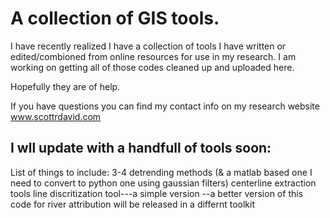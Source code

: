 # A collection of GIS tools.

I have recently realized I have a collection of tools I have written or edited/combioned from online resources for use in my research. I am working on getting all of those codes cleaned up and uploaded here. 

Hopefully they are of help. 

If you have questions you can find my contact info on my research website www.scottrdavid.com


## I wll update with a handfull of tools soon:
List of things to include:
3-4 detrending methods (& a matlab based one I need to convert to python one using gaussian filters)
centerline extraction tools
line discritization tool---a simple version --a better version of this code for river attribution will be released in a differnt toolkit


